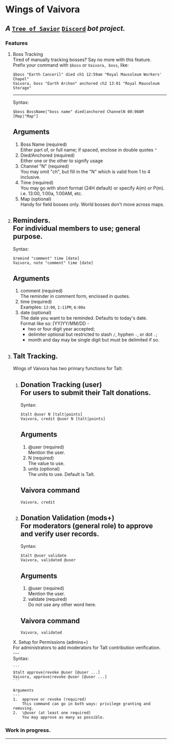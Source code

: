 # Wings of Vaivora
 _A_ [`Tree of Savior`](https://treeofsavior.com) [`Discord`](https://discordapp.com) _bot project._
---

### Features
1.  Boss Tracking  
    Tired of manually tracking bosses? Say no more with this feature.  
    Prefix your command with `$boss` or `Vaivora, boss`, like:  

    ```
    $boss "Earth Canceril" died ch1 12:59am "Royal Mausoleum Workers' Chapel"
    Vaivora, boss "Earth Archon" anchored ch2 13:01 "Royal Mausoleum Storage"
    ```
    ---  
    Syntax:  

    ```
    $boss BossName|"boss name" died|anchored ChannelN 00:00AM [Map|"Map"]
    ```

    Arguments  
    ---  
    1.  Boss Name (required)  
        Either part of, or full name; if spaced, enclose in double quotes `"`  
    2.  Died/Anchored (required)  
        Either one or the other to signify usage  
    3.  Channel "N" (required)  
        You may omit "ch", but fill in the "N" which is valid from 1 to 4 inclusive.  
    4.  Time (required)  
        You may go with short format (24H default) or specify A(m) or P(m). i.e. 13:00, 1:00a, 1:00AM, etc.  
    5.  Map (optional)  
        Handy for field bosses only. World bosses don't move across maps.  

2.  Reminders.  
    For individual members to use; general purpose.  
    ---  
    Syntax:  

    ```
    $remind "comment" time [date]
    Vaivora, note "comment" time [date]
    ```

    Arguments  
    ---  
    1.  comment (required)  
        The reminder in comment form, enclosed in quotes.  
    2.  time (required)  
        Examples: `13:00`, `1:11PM`, `6:00a`  
    3.  date (optional)  
        The date you want to be reminded. Defaults to today's date.  
        Format like so: \[YY\]YY/MM/DD -  
        + two or four digit year accepted;  
        + delimiter optional but restricted to slash `/`, hyphen `-`, or dot `.`;  
        + month and day may be single digit but must be delimited if so.  

3.  Talt Tracking.
    ---

    Wings of Vaivora has two primary functions for Talt:

    1.  Donation Tracking (user)  
        For users to submit their Talt donations.  
        ---  
        Syntax:  

        ```
        $talt @user N [talt|points]
        Vaivora, credit @user N [talt|points]
        ```

        Arguments  
        ---  
        1.  \@user (required)  
            Mention the user.  
        2.  N (required)  
            The value to use.  
        3. units (optional)  
            The units to use. Default is Talt.  

        Vaivora command  
        ---  
        `Vaivora, credit`  

    2. Donation Validation (mods+)  
        For moderators (general role) to approve and verify user records.  
        ---  
        Syntax:  

        ```
        $talt @user validate
        Vaivora, validated @user
        ```

        Arguments  
        ---  
        1.  \@user (required)  
            Mention the user.  
        2.  validate (required)  
            Do not use any other word here.  

        Vaivora command  
        ---  
        `Vaivora, validated`  

    X. Setup for Permissions (admins+)  
        For administrators to add moderators for Talt contribution verification.  
        ---  
        Syntax:

        ```
        $talt approve|revoke @user [@user ...]
        Vaivora, approve|revoke @user [@user ...]
        ```

        Arguments
        ---
        1.  approve or revoke (required)  
            This command can go in both ways: privilege granting and removing.  
        2.  \@user (at least one required)  
            You may approve as many as possible.  

### Work in progress.
---